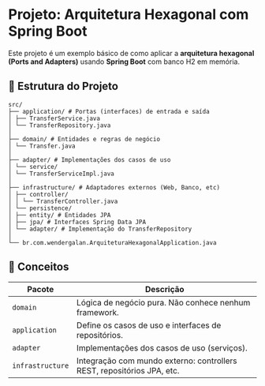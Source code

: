 # Projeto: Arquitetura Hexagonal com Spring Boot

Este projeto é um exemplo básico de como aplicar a **arquitetura hexagonal (Ports and Adapters)** usando **Spring Boot** com banco H2 em memória.

## 🧱 Estrutura do Projeto

```
src/
├── application/ # Portas (interfaces) de entrada e saída
│ ├── TransferService.java
│ └── TransferRepository.java
│
├── domain/ # Entidades e regras de negócio
│ └── Transfer.java
│
├── adapter/ # Implementações dos casos de uso
│ └── service/
│ └── TransferServiceImpl.java
│
├── infrastructure/ # Adaptadores externos (Web, Banco, etc)
│ ├── controller/
│ │ └── TransferController.java
│ └── persistence/
│ ├── entity/ # Entidades JPA
│ ├── jpa/ # Interfaces Spring Data JPA
│ └── adapter/ # Implementação do TransferRepository
│
└── br.com.wendergalan.ArquiteturaHexagonalApplication.java
```

## 📌 Conceitos

| Pacote         | Descrição                                                                 |
|----------------|---------------------------------------------------------------------------|
| `domain`       | Lógica de negócio pura. Não conhece nenhum framework.                     |
| `application`  | Define os casos de uso e interfaces de repositórios.                      |
| `adapter`      | Implementações dos casos de uso (serviços).                               |
| `infrastructure` | Integração com mundo externo: controllers REST, repositórios JPA, etc.  |
